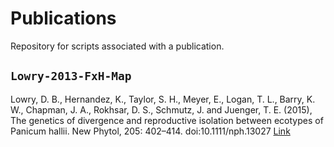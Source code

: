 # Publications

Repository for scripts associated with a publication.

## `Lowry-2013-FxH-Map`

Lowry, D. B., Hernandez, K., Taylor, S. H., Meyer, E., Logan, T. L., Barry, K. W., Chapman, J. A., Rokhsar, D. S., Schmutz, J. and Juenger, T. E. (2015), The genetics of divergence and reproductive isolation between ecotypes of Panicum hallii. New Phytol, 205: 402–414. doi:10.1111/nph.13027 [Link](http://onlinelibrary.wiley.com/doi/10.1111/nph.13027/full)
